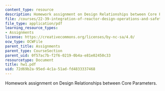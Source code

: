```yaml
---
content_type: resource
description: Homework assignment on Design Relationships between Core Parameters.
file: /courses/22-39-integration-of-reactor-design-operations-and-safety-fall-2006/72d69b2a95ed4c1a51adfd4833337468_hw1.pdf
file_type: application/pdf
learning_resource_types:
- Assignments
license: https://creativecommons.org/licenses/by-nc-sa/4.0/
ocw_type: OCWFile
parent_title: Assignments
parent_type: CourseSection
parent_uid: 0f57ac7b-f2f6-0219-0b4a-e81e02450c33
resourcetype: Document
title: hw1.pdf
uid: 72d69b2a-95ed-4c1a-51ad-fd4833337468
---
```

Homework assignment on Design Relationships between Core Parameters.